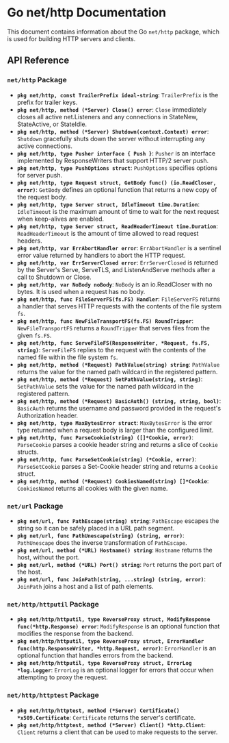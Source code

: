 # Go net/http Documentation

This document contains information about the Go `net/http` package, which is used for building HTTP servers and clients.

## API Reference

### `net/http` Package

*   **`pkg net/http, const TrailerPrefix ideal-string`**: `TrailerPrefix` is the prefix for trailer keys.
*   **`pkg net/http, method (*Server) Close() error`**: `Close` immediately closes all active net.Listeners and any connections in StateNew, StateActive, or StateIdle.
*   **`pkg net/http, method (*Server) Shutdown(context.Context) error`**: `Shutdown` gracefully shuts down the server without interrupting any active connections.
*   **`pkg net/http, type Pusher interface { Push }`**: `Pusher` is an interface implemented by ResponseWriters that support HTTP/2 server push.
*   **`pkg net/http, type PushOptions struct`**: `PushOptions` specifies options for server push.
*   **`pkg net/http, type Request struct, GetBody func() (io.ReadCloser, error)`**: `GetBody` defines an optional function that returns a new copy of the request body.
*   **`pkg net/http, type Server struct, IdleTimeout time.Duration`**: `IdleTimeout` is the maximum amount of time to wait for the next request when keep-alives are enabled.
*   **`pkg net/http, type Server struct, ReadHeaderTimeout time.Duration`**: `ReadHeaderTimeout` is the amount of time allowed to read request headers.
*   **`pkg net/http, var ErrAbortHandler error`**: `ErrAbortHandler` is a sentinel error value returned by handlers to abort the HTTP request.
*   **`pkg net/http, var ErrServerClosed error`**: `ErrServerClosed` is returned by the Server's Serve, ServeTLS, and ListenAndServe methods after a call to Shutdown or Close.
*   **`pkg net/http, var NoBody noBody`**: `NoBody` is an io.ReadCloser with no bytes. It is used when a request has no body.
*   **`pkg net/http, func FileServerFS(fs.FS) Handler`**: `FileServerFS` returns a handler that serves HTTP requests with the contents of the file system `fs`.
*   **`pkg net/http, func NewFileTransportFS(fs.FS) RoundTripper`**: `NewFileTransportFS` returns a `RoundTripper` that serves files from the given `fs.FS`.
*   **`pkg net/http, func ServeFileFS(ResponseWriter, *Request, fs.FS, string)`**: `ServeFileFS` replies to the request with the contents of the named file within the file system `fs`.
*   **`pkg net/http, method (*Request) PathValue(string) string`**: `PathValue` returns the value for the named path wildcard in the registered pattern.
*   **`pkg net/http, method (*Request) SetPathValue(string, string)`**: `SetPathValue` sets the value for the named path wildcard in the registered pattern.
*   **`pkg net/http, method (*Request) BasicAuth() (string, string, bool)`**: `BasicAuth` returns the username and password provided in the request's Authorization header.
*   **`pkg net/http, type MaxBytesError struct`**: `MaxBytesError` is the error type returned when a request body is larger than the configured limit.
*   **`pkg net/http, func ParseCookie(string) ([]*Cookie, error)`**: `ParseCookie` parses a cookie header string and returns a slice of `Cookie` structs.
*   **`pkg net/http, func ParseSetCookie(string) (*Cookie, error)`**: `ParseSetCookie` parses a Set-Cookie header string and returns a `Cookie` struct.
*   **`pkg net/http, method (*Request) CookiesNamed(string) []*Cookie`**: `CookiesNamed` returns all cookies with the given name.

### `net/url` Package

*   **`pkg net/url, func PathEscape(string) string`**: `PathEscape` escapes the string so it can be safely placed in a URL path segment.
*   **`pkg net/url, func PathUnescape(string) (string, error)`**: `PathUnescape` does the inverse transformation of `PathEscape`.
*   **`pkg net/url, method (*URL) Hostname() string`**: `Hostname` returns the host, without the port.
*   **`pkg net/url, method (*URL) Port() string`**: `Port` returns the port part of the host.
*   **`pkg net/url, func JoinPath(string, ...string) (string, error)`**: `JoinPath` joins a host and a list of path elements.

### `net/http/httputil` Package

*   **`pkg net/http/httputil, type ReverseProxy struct, ModifyResponse func(*http.Response) error`**: `ModifyResponse` is an optional function that modifies the response from the backend.
*   **`pkg net/http/httputil, type ReverseProxy struct, ErrorHandler func(http.ResponseWriter, *http.Request, error)`**: `ErrorHandler` is an optional function that handles errors from the backend.
*   **`pkg net/http/httputil, type ReverseProxy struct, ErrorLog *log.Logger`**: `ErrorLog` is an optional logger for errors that occur when attempting to proxy the request.

### `net/http/httptest` Package

*   **`pkg net/http/httptest, method (*Server) Certificate() *x509.Certificate`**: `Certificate` returns the server's certificate.
*   **`pkg net/http/httptest, method (*Server) Client() *http.Client`**: `Client` returns a client that can be used to make requests to the server. 